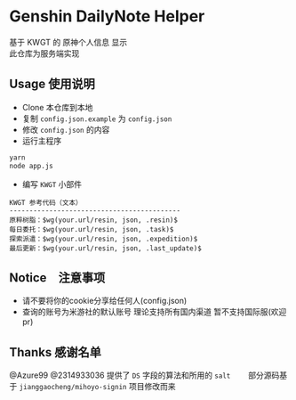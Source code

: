 # Genshin DailyNote Helper
基于 KWGT 的 原神个人信息 显示  
此仓库为服务端实现

## Usage 使用说明
- Clone 本仓库到本地
- 复制 `config.json.example` 为 `config.json`
- 修改 `config.json` 的内容
- 运行主程序
```bash
yarn
node app.js
```
- 编写 `KWGT` 小部件 

```
KWGT 参考代码（文本）
-------------------------------------------
原粹树脂：$wg(your.url/resin, json, .resin)$ 
每日委托：$wg(your.url/resin, json, .task)$ 
探索派遣：$wg(your.url/resin, json, .expedition)$
最后更新：$wg(your.url/resin, json, .last_update)$
```
## Notice　注意事项
- 请不要将你的cookie分享给任何人(config.json)
- 查询的账号为米游社的默认账号 理论支持所有国内渠道 暂不支持国际服(欢迎pr)
## Thanks 感谢名单
@Azure99 @2314933036 提供了 `DS` 字段的算法和所用的 `salt`　　
部分源码基于 `jianggaocheng/mihoyo-signin` 项目修改而来